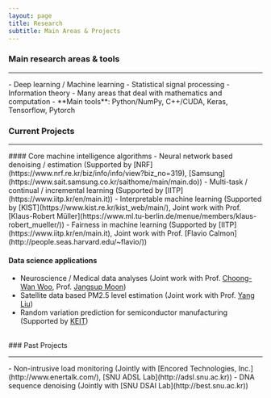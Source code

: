 ```yaml
---
layout: page
title: Research
subtitle: Main Areas & Projects
---
```


### Main research areas & tools
<hr>
- Deep learning / Machine learning
- Statistical signal processing
- Information theory
- Many areas that deal with mathematics and computation
- **Main tools**: Python/NumPy, C++/CUDA, Keras, Tensorflow, Pytorch

<br>

### Current Projects
<hr>
#### Core machine intelligence algorithms
- Neural network based denoising / estimation (Supported by [NRF](https://www.nrf.re.kr/biz/info/info/view?biz_no=319), [Samsung](https://www.sait.samsung.co.kr/saithome/main/main.do))
- Multi-task / continual / incremental learning (Supported by [IITP](https://www.iitp.kr/en/main.it))
- Interpretable machine learning (Supported by [KIST](https://www.kist.re.kr/kist_web/main/), Joint work with Prof. [Klaus-Robert Müller](https://www.ml.tu-berlin.de/menue/members/klaus-robert_mueller/))
- Fairness in machine learning (Supported by [IITP](https://www.iitp.kr/en/main.it), Joint work with Prof. [Flavio Calmon](http://people.seas.harvard.edu/~flavio/))


#### Data science applications
- Neuroscience / Medical data analyses (Joint work with Prof. [Choong-Wan Woo](https://cocoanlab.github.io/), Prof. [Jangsup Moon](http://www.snuh.org/global/en/blog/82821/paper.do))
- Satellite data based PM2.5 level estimation (Joint work with Prof. [Yang Liu](https://www.sph.emory.edu/faculty/profile/#\!YLIU74))
- Random variation prediction for semiconductor manufacturing (Supported by [KEIT](https://itech.keit.re.kr/index.do))

<br>
### Past Projects
<hr>
- Non-intrusive load monitoring (Jointly with [Encored Technologies, Inc.](http://www.enertalk.com/), [SNU ADSL Lab](http://adsl.snu.ac.kr))
- DNA sequence denoising (Jointly with [SNU DSAI Lab](http://best.snu.ac.kr))
